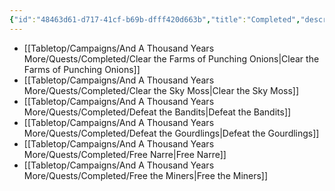```yaml
---
{"id":"48463d61-d717-41cf-b69b-dfff420d663b","title":"Completed","description":"Completed quests.","publish":true,"date_created":"Tuesday, April 2nd 2024, 7:48:36 pm","date_modified":"Saturday, April 13th 2024, 9:44:31 pm","cssclasses":["mado-heading"],"path":"Tabletop/Campaigns/And A Thousand Years More/Quests/Completed/index.md","permalink":"/tabletop/campaigns/and-a-thousand-years-more/quests/completed/index/","PassFrontmatter":true}
---
```



- [[Tabletop/Campaigns/And A Thousand Years More/Quests/Completed/Clear the Farms of Punching Onions\|Clear the Farms of Punching Onions]]
- [[Tabletop/Campaigns/And A Thousand Years More/Quests/Completed/Clear the Sky Moss\|Clear the Sky Moss]]
- [[Tabletop/Campaigns/And A Thousand Years More/Quests/Completed/Defeat the Bandits\|Defeat the Bandits]]
- [[Tabletop/Campaigns/And A Thousand Years More/Quests/Completed/Defeat the Gourdlings\|Defeat the Gourdlings]]
- [[Tabletop/Campaigns/And A Thousand Years More/Quests/Completed/Free Narre\|Free Narre]]
- [[Tabletop/Campaigns/And A Thousand Years More/Quests/Completed/Free the Miners\|Free the Miners]]

